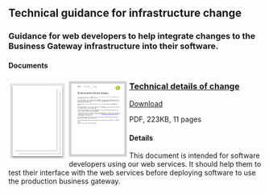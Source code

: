 ## Technical guidance for infrastructure change
### Guidance for web developers to help integrate changes to the Business Gateway infrastructure into their software.
#### Documents
<h3><img style="float: left; margin: 0px 5px 0px 0px" src="../../images/file.png"> 
<img style="float: left; margin: 0px 5px 0px 0px;  border:5px solid LightGrey;" src="../../images/thumbnail/Technical_details_of_change.pdf.png"></a>
<a href="../../pdfs/integrate/Technical_details_of_change.pdf">Technical details of change</a></h3>
<a download="Technical_details_of_change.pdf" href="../../pdfs/integrate/Technical_details_of_change.pdf">Download</a>

PDF, 223KB, 11 pages

#### Details
This document is intended for software developers using our web services. It should help them to test their interface with the web services before deploying software to use the production business gateway.